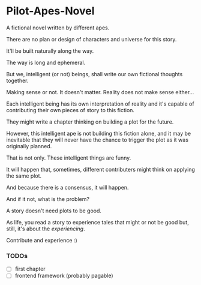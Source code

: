 # Pilot-Apes-Novel
A fictional novel written by different apes.

There are no plan or design of characters and universe for this story.

It'll be built naturally along the way.

The way is long and ephemeral.

But we, intelligent (or not) beings, shall write our own fictional thoughts together.

Making sense or not. It doesn't matter. Reality does not make sense either...

Each intelligent being has its own interpretation of reality and it's capable of contributing their own pieces of story to this fiction.

They might write a chapter thinking on building a plot for the future.

However, this intelligent ape is not building this fiction alone, and it may be inevitable
that they will never have the chance to trigger the plot as it was originally planned.

That is not only. These intelligent things are funny.

It will happen that, sometimes, different contributers might think on applying the same plot.

And because there is a consensus, it will happen.

And if it not, what is the problem?

A story doesn't need plots to be good.

As life, you read a story to experience tales that might or not be good but, still,
it's about the _experiencing_.

Contribute and experience :)

### TODOs

- [ ] first chapter
- [ ] frontend framework (probably pagable)
